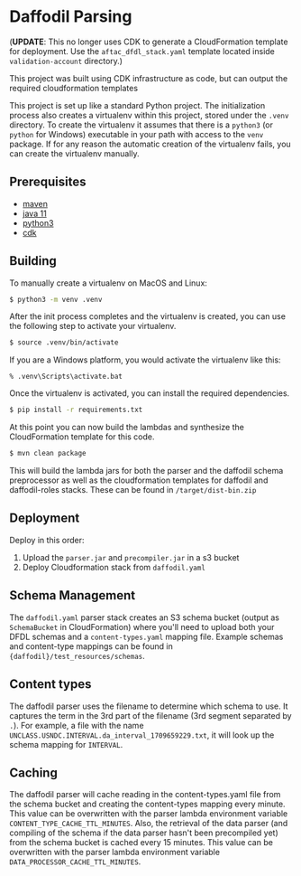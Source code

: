 # Daffodil Parsing

(**UPDATE**: This no longer uses CDK to generate a CloudFormation template for deployment. Use the `aftac_dfdl_stack.yaml` template located inside `validation-account` directory.)

This project was built using CDK infrastructure as code, but can output the required cloudformation
templates

This project is set up like a standard Python project. The initialization
process also creates a virtualenv within this project, stored under the `.venv`
directory. To create the virtualenv it assumes that there is a `python3`
(or `python` for Windows) executable in your path with access to the `venv`
package. If for any reason the automatic creation of the virtualenv fails,
you can create the virtualenv manually.

## Prerequisites

- [maven](https://maven.apache.org/install.html)
- [java 11]()
- [python3](https://www.python.org/downloads/)
- [cdk](https://docs.aws.amazon.com/cdk/v2/guide/getting-started.html)

## Building

To manually create a virtualenv on MacOS and Linux:

```bash
$ python3 -m venv .venv
```

After the init process completes and the virtualenv is created, you can use the following
step to activate your virtualenv.

```bash
$ source .venv/bin/activate
```

If you are a Windows platform, you would activate the virtualenv like this:

```
% .venv\Scripts\activate.bat
```

Once the virtualenv is activated, you can install the required dependencies.

```bash
$ pip install -r requirements.txt
```

At this point you can now build the lambdas and synthesize the CloudFormation template for this code.

```bash
$ mvn clean package
```

This will build the lambda jars for both the parser and the daffodil schema preprocessor as well
as the cloudformation templates for daffodil and daffodil-roles stacks. These can be found in
`/target/dist-bin.zip`

## Deployment

Deploy in this order:

1. Upload the `parser.jar` and `precompiler.jar` in a s3 bucket
2. Deploy Cloudformation stack from `daffodil.yaml`

## Schema Management

The `daffodil.yaml` parser stack creates an S3 schema bucket (output as `SchemaBucket` in CloudFormation)
where you'll need to upload both your DFDL schemas and a `content-types.yaml` mapping file. Example schemas
and content-type mappings can be found in `{daffodil}/test_resources/schemas`.

## Content types

The daffodil parser uses the filename to determine which schema to use. It captures the term
in the 3rd part of the filename (3rd segment separated by `.`). For example, a file with the name
`UNCLASS.USNDC.INTERVAL.da_interval_1709659229.txt`, it will look up the schema mapping for
`INTERVAL`.

## Caching

The daffodil parser will cache reading in the content-types.yaml file from the schema bucket and
creating the content-types mapping every minute. This value can be overwritten with the parser lambda
environment variable `CONTENT_TYPE_CACHE_TTL_MINUTES`. Also, the retrieval of the data parser (and
compiling of the schema if the data parser hasn't been precompiled yet) from the schema bucket is
cached every 15 minutes. This value can be overwritten with the parser lambda environment variable
`DATA_PROCESSOR_CACHE_TTL_MINUTES`.
